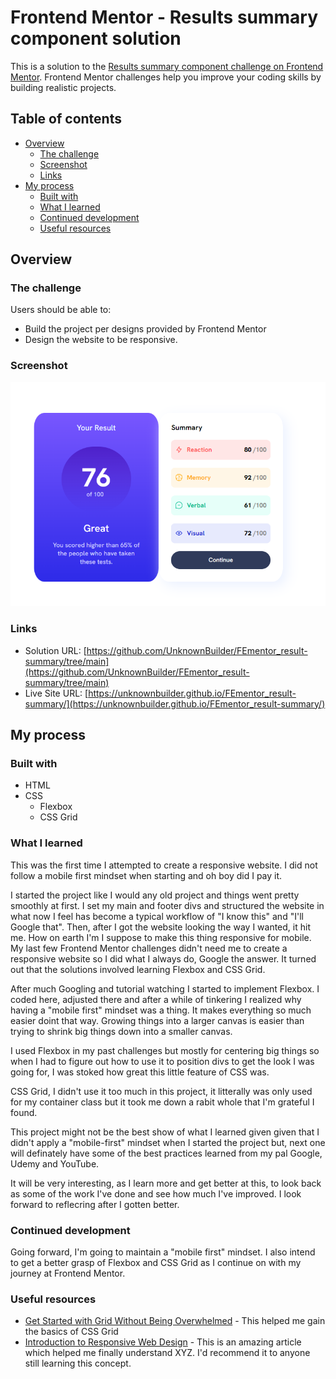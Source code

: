 # Frontend Mentor - Results summary component solution

This is a solution to the [Results summary component challenge on Frontend Mentor](https://www.frontendmentor.io/challenges/results-summary-component-CE_K6s0maV). Frontend Mentor challenges help you improve your coding skills by building realistic projects. 

## Table of contents

- [Overview](#overview)
  - [The challenge](#the-challenge)
  - [Screenshot](#screenshot)
  - [Links](#links)
- [My process](#my-process)
  - [Built with](#built-with)
  - [What I learned](#what-i-learned)
  - [Continued development](#continued-development)
  - [Useful resources](#useful-resources)

## Overview

### The challenge

Users should be able to:

- Build the project per designs provided by Frontend Mentor
- Design the website to be responsive. 

### Screenshot

![Screenshot of Website](screenshot.PNG)


### Links

- Solution URL: [https://github.com/UnknownBuilder/FEmentor_result-summary/tree/main](https://github.com/UnknownBuilder/FEmentor_result-summary/tree/main)
- Live Site URL: [https://unknownbuilder.github.io/FEmentor_result-summary/](https://unknownbuilder.github.io/FEmentor_result-summary/)

## My process

### Built with

- HTML 
- CSS
  - Flexbox
  - CSS Grid


### What I learned

This was the first time I attempted to create a responsive website. I did not follow a mobile first mindset when starting and oh boy did I pay it. 

I started the project like I would any old project and things went pretty smoothly at first. I set my main and footer divs and structured the website in what now I feel has become a typical workflow of "I know this" and "I'll Google that". Then, after I got the website looking the way I wanted, it hit me. How on earth I'm I suppose to make this thing responsive for mobile. My last few Frontend Mentor challenges didn't need me to create a responsive website so I did what I always do, Google the answer. It turned out that the solutions involved learning Flexbox and CSS Grid. 

After much Googling and tutorial watching I started to implement Flexbox. I coded here, adjusted there and after a while of tinkering I realized why having a "mobile first" mindset was a thing. It makes everything so much easier doint that way. Growing things into a larger canvas is easier than trying to shrink big things down into a smaller canvas. 

I used Flexbox in my past challenges but mostly for centering big things so when I had to figure out how to use it to position divs to get the look I was going for, I was stoked how great this little feature of CSS was.

CSS Grid, I didn't use it too much in this project, it litterally was only used for my container class but it took me down a rabit whole that I'm grateful I found. 

This project might not be the best show of what I learned given given that I didn't apply a "mobile-first" mindset when I started the project but, next one will definately have some of the best practices learned from my pal Google, Udemy and YouTube.

It will be very interesting, as I learn more and get better at this, to look back as some of the work I've done and see how much I've improved. I look forward to reflecring after I gotten better. 

### Continued development

Going forward, I'm going to maintain a "mobile first" mindset. I also intend to get a better grasp of Flexbox and CSS Grid as I continue on with my journey at Frontend Mentor. 

### Useful resources

- [Get Started with Grid Without Being Overwhelmed](https://www.youtube.com/watch?v=8QSqwbSztnA&t=310s&ab_channel=KevinPowell) - This helped me gain the basics of CSS Grid
- [Introduction to Responsive Web Design](https://www.youtube.com/watch?v=srvUrASNj0s&t=4841s&ab_channel=freeCodeCamp.org) - This is an amazing article which helped me finally understand XYZ. I'd recommend it to anyone still learning this concept.

